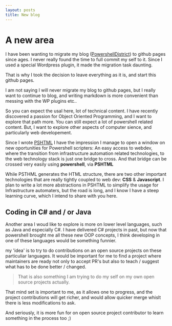 ```yaml
---
layout: posts
title: New blog
---
```


# A new area

I have been wanting to migrate my blog ([PowershellDistrict](http://powershelldistrict.com)) to github pages since ages. I never really found the time to full commit my self to it.
Since I used a special Wordpress plugin, it made the migration task daunting.

That is why I took the decision to leave everything as it is, and start this github pages.

I am not saying I will never migrate my blog to github pages, but I really want to continue to blog, and writing markdown is more convenient than messing with the WP plugins etc..

So you can expect the usal here, lot of technical content. I have recently discovered a passion for Object Oriented Programming, and I want to explore that path more. 
You can still expect a lot of powershell related content. But, I want to explore other aspects of computer sience, and particularly web developement.

Since I wrote [PSHTML](https://www.github.com/stephanevg/pshtml) I have the impression I manage to open a window on new oportunities for Powershell scripters:  An easy access to webdev, where the transition from infrastructure automation related technologies, to the web technology stack is just one bridge to cross. And that bridge can be crossed very easily using **powershell**, via **PSHTML**

While PSTHML generates the HTML structure, there are two other important technologies that are really tightly coupled to web dev: **CSS** & **Javascript**. I plan to write a lot more abstractions in PSHTML to simplify the usage for Infrastructure automaters, but the road is long, and I know I have a steep learning curve, which I intend to share with you here.

## Coding in C# and / or Java

Another area I woud like to explore is more on lower level languages, such as Java and especially C#. 
I have delivered C# projects in past, but now that powershell brought me all these new OOP concepts, I think developing in one of these languages would be something funnier.

my 'idea' is to try to do contributions on an open source projects on these particuliar languages. It would be important for me to find a project where maintainers are ready not only to accept PR's but also to teach / suggest what has to be done better / changed. 

>That is also something I am trying to do my self on my own open source projects actually.

That mind set is important to me, as it allows one to progress, and the project contributions will get richer, and would allow quicker merge whislt there is less modifications to ask.

And seriously, it is more fun for on open source project contributor to learn something in the process too ;)



